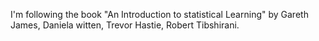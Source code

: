I'm following the book "An Introduction to statistical Learning" by Gareth James, Daniela witten, Trevor Hastie, Robert Tibshirani.